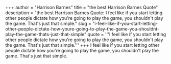 +++
author = "Harrison Barnes"
title = "the best Harrison Barnes Quote"
description = "the best Harrison Barnes Quote: I feel like if you start letting other people dictate how you're going to play the game, you shouldn't play the game. That's just that simple."
slug = "i-feel-like-if-you-start-letting-other-people-dictate-how-youre-going-to-play-the-game-you-shouldnt-play-the-game-thats-just-that-simple"
quote = '''I feel like if you start letting other people dictate how you're going to play the game, you shouldn't play the game. That's just that simple.'''
+++
I feel like if you start letting other people dictate how you're going to play the game, you shouldn't play the game. That's just that simple.
